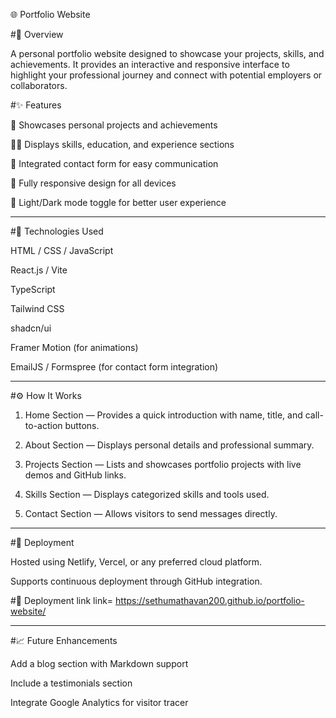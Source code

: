 🌐 Portfolio Website

#🧠 Overview

A personal portfolio website designed to showcase your projects, skills, and achievements. It provides an interactive and responsive interface to highlight your professional journey and connect with potential employers or collaborators.

#✨ Features

💼 Showcases personal projects and achievements

🧑‍💻 Displays skills, education, and experience sections

📨 Integrated contact form for easy communication

📱 Fully responsive design for all devices

🌙 Light/Dark mode toggle for better user experience



---

#🧰 Technologies Used

HTML / CSS / JavaScript

React.js / Vite

TypeScript

Tailwind CSS

shadcn/ui

Framer Motion (for animations)

EmailJS / Formspree (for contact form integration)



---

#⚙️ How It Works

1. Home Section — Provides a quick introduction with name, title, and call-to-action buttons.


2. About Section — Displays personal details and professional summary.


3. Projects Section — Lists and showcases portfolio projects with live demos and GitHub links.


4. Skills Section — Displays categorized skills and tools used.


5. Contact Section — Allows visitors to send messages directly.




---

#🚀 Deployment

Hosted using Netlify, Vercel, or any preferred cloud platform.

Supports continuous deployment through GitHub integration.


#🚀 Deployment link
link=  https://sethumathavan200.github.io/portfolio-website/

---

#📈 Future Enhancements

Add a blog section with Markdown support

Include a testimonials section

Integrate Google Analytics for visitor tracer
